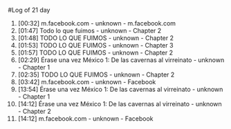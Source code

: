 #Log of 21 day

1. [00:32] m.facebook.com - unknown - m.facebook.com
1. [01:47] Todo lo que fuimos - unknown - Chapter 2
1. [01:48] TODO LO QUE FUIMOS - unknown - Chapter 2
1. [01:53] TODO LO QUE FUIMOS - unknown - Chapter 3
1. [01:57] TODO LO QUE FUIMOS - unknown - Chapter 2
1. [02:29] Érase una vez México 1: De las cavernas al virreinato - unknown - Chapter 1
1. [02:35] TODO LO QUE FUIMOS - unknown - Chapter 2
1. [03:42] m.facebook.com - unknown - Facebook
1. [13:54] Érase una vez México 1: De las cavernas al virreinato - unknown - Chapter 1
1. [14:12] Érase una vez México 1: De las cavernas al virreinato - unknown - Chapter 2
1. [14:12] m.facebook.com - unknown - Facebook

